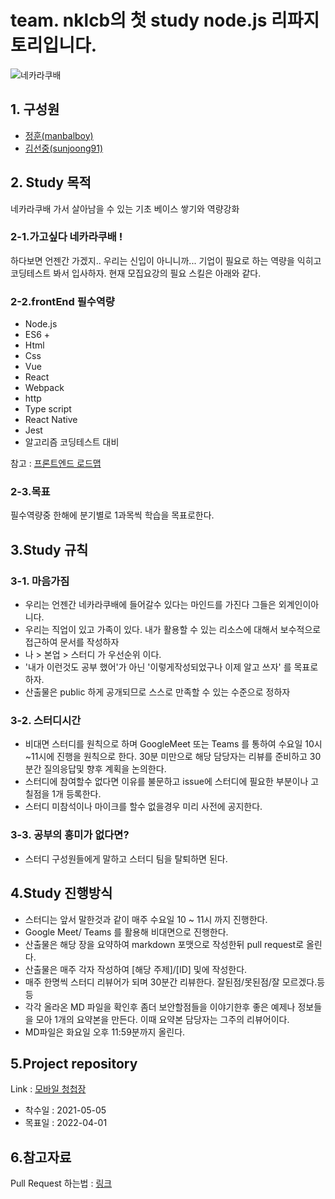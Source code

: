 # team. nklcb의 첫 study node.js 리파지토리입니다.

![네카라쿠배](./assets/images/logo.jpg)

## 1. 구성원
 - [정훈(manbalboy)](https://github.com/manbalboy)
 - [김선중(sunjoong91)](https://github.com/sunjoong91)

## 2. Study 목적 
네카라쿠배 가서 살아남을 수 있는 기초 베이스 쌓기와 역량강화
### 2-1.가고싶다 네카라쿠배 !
하다보면 언젠간 가겠지.. 우리는 신입이 아니니까... 기업이 필요로 하는 역량을 익히고 코딩테스트 봐서 입사하자. 현재 모집요강의 필요 스킬은 아래와 같다. 

### 2-2.frontEnd 필수역량
- Node.js
- ES6 +
- Html
- Css
- Vue
- React
- Webpack
- http
- Type script
- React Native
- Jest
- 알고리즘 코딩테스트 대비

참고 : [프론트엔드 로드맵](./assets/images/frontend.png)

### 2-3.목표 
필수역량중 한해에 분기별로 1과목씩 학습을 목표로한다. 

## 3.Study 규칙
### 3-1. 마음가짐
- 우리는 언젠간 네카라쿠배에 들어갈수 있다는 마인드를 가진다 그들은 외계인이아니다.
- 우리는 직업이 있고 가족이 있다. 내가 활용할 수 있는 리소스에 대해서 보수적으로 접근하여 문서를 작성하자
- 나 > 본업 > 스터디 가 우선순위 이다. 
- '내가 이런것도 공부 했어'가 아닌 '이렇게작성되었구나 이제 알고 쓰자' 를 목표로 하자.
- 산출물은 public 하게 공개되므로 스스로 만족할 수 있는 수준으로 정하자 

### 3-2. 스터디시간
- 비대면 스터디를 원칙으로 하며 GoogleMeet 또는 Teams 를 통하여 수요일 10시~11시에 진행을 원칙으로 한다. 30분 미만으로 해당 담당자는 리뷰를 준비하고 30분간 질의응답및 향후 계획을 논의한다.
- 스터디에 참여할수 없다면 이유를 불문하고 issue에 스터디에 필요한 부분이나 고칠점을 1개 등록한다. 
- 스터디 미참석이나 마이크를 할수 없을경우 미리 사전에 공지한다.

### 3-3. 공부의 흥미가 없다면?
- 스터디 구성원들에게 말하고 스터디 팀을 탈퇴하면 된다. 


## 4.Study 진행방식
- 스터디는 앞서 말한것과 같이 매주 수요일 10 ~ 11시 까지 진행한다.
- Google Meet/ Teams 를 활용해 비대면으로 진행한다.
- 산출물은 해당 장을 요약하여 markdown 포맷으로 작성한뒤 pull request로 올린다.
- 산출물은 매주 각자 작성하여 [해당 주제]/[ID] 및에 작성한다.
- 매주 한명씩 스터디 리뷰어가 되며 30분간 리뷰한다. 잘된점/못된점/잘 모르겠다.등등
- 각각 올라온 MD 파일을 확인후 좀더 보안할점들을 이야기한후 좋은 예제나 정보들을 모아 1개의 요약본을 만든다. 이때 요약본 담당자는 그주의 리뷰어이다.
- MD파일은 화요일 오후 11:59분까지 올린다.


## 5.Project repository
Link : [모바일 청첩장](https://github.com/manbalboy/nklcb-project-invitation)
- 착수일 : 2021-05-05
- 목표일 : 2022-04-01 


## 6.참고자료
Pull Request 하는법 : [링크](https://manbalboy.github.io/it/git01.html)
